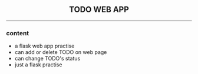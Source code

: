## <center>TODO WEB APP</center>
---
### content
- a flask web app practise
- can add or delete TODO on web page
- can change TODO's status
- just a flask practise